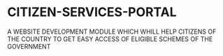 # CITIZEN-SERVICES-PORTAL
A WEBSITE DEVELOPMENT MODULE WHICH WHILL HELP CITIZENS OF THE COUNTRY TO GET EASY ACCESS OF ELIGIBLE SCHEMES OF THE GOVERNMENT
